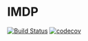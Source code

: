 # IMDP

[![Build Status](https://github.com/zinoex/IMDP.jl/actions/workflows/CI.yml/badge.svg?branch=main)](https://github.com/zinoex/IMDP.jl/actions/workflows/CI.yml?query=branch%3Amain)
[![codecov](https://codecov.io/gh/Zinoex/IMDP.jl/graph/badge.svg?token=K62S0148BK)](https://codecov.io/gh/Zinoex/IMDP.jl)